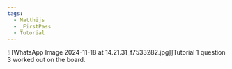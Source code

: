 ```yaml
---
tags:
  - Matthijs
  - _FirstPass
  - Tutorial
---
```

![[WhatsApp Image 2024-11-18 at 14.21.31_f7533282.jpg]]Tutorial 1 question 3 worked out on the board.